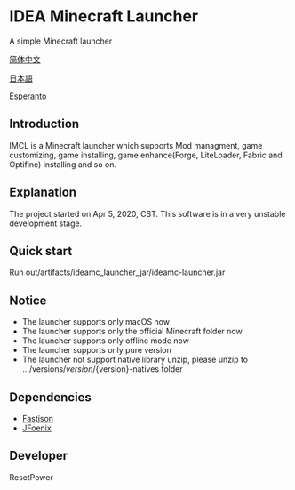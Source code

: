 # IDEA Minecraft Launcher
A simple Minecraft launcher

[简体中文](README_zh.md)

[日本語](README_ja.md)

[Esperanto](README_eo.md)
## Introduction
IMCL is a Minecraft launcher which supports Mod managment, game customizing, game installing, game enhance(Forge, LiteLoader, Fabric and Optifine) installing and so on.
## Explanation
The project started on Apr 5, 2020, CST. This software is in a very unstable development stage.
## Quick start
Run out/artifacts/ideamc_launcher_jar/ideamc-launcher.jar
## Notice
- The launcher supports only macOS now
- The launcher supports only the official Minecraft folder now
- The launcher supports only offline mode now
- The launcher supports only pure version
- The launcher not support native library unzip, please unzip to .../versions/${version}/${version}-natives folder
## Dependencies
- [Fastjson](https://github.com/alibaba/fastjson)
- [JFoenix](https://github.com/jfoenixadmin/JFoenix)
## Developer
ResetPower
